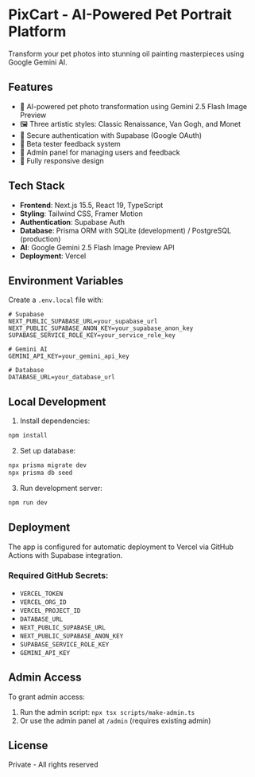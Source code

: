 # PixCart - AI-Powered Pet Portrait Platform

Transform your pet photos into stunning oil painting masterpieces using Google Gemini AI.

## Features

- 🎨 AI-powered pet photo transformation using Gemini 2.5 Flash Image Preview
- 🖼️ Three artistic styles: Classic Renaissance, Van Gogh, and Monet
- 🔐 Secure authentication with Supabase (Google OAuth)
- 💬 Beta tester feedback system
- 👤 Admin panel for managing users and feedback
- 📱 Fully responsive design

## Tech Stack

- **Frontend**: Next.js 15.5, React 19, TypeScript
- **Styling**: Tailwind CSS, Framer Motion
- **Authentication**: Supabase Auth
- **Database**: Prisma ORM with SQLite (development) / PostgreSQL (production)
- **AI**: Google Gemini 2.5 Flash Image Preview API
- **Deployment**: Vercel

## Environment Variables

Create a `.env.local` file with:

```env
# Supabase
NEXT_PUBLIC_SUPABASE_URL=your_supabase_url
NEXT_PUBLIC_SUPABASE_ANON_KEY=your_supabase_anon_key
SUPABASE_SERVICE_ROLE_KEY=your_service_role_key

# Gemini AI
GEMINI_API_KEY=your_gemini_api_key

# Database
DATABASE_URL=your_database_url
```

## Local Development

1. Install dependencies:
```bash
npm install
```

2. Set up database:
```bash
npx prisma migrate dev
npx prisma db seed
```

3. Run development server:
```bash
npm run dev
```

## Deployment

The app is configured for automatic deployment to Vercel via GitHub Actions with Supabase integration.

### Required GitHub Secrets:
- `VERCEL_TOKEN`
- `VERCEL_ORG_ID`
- `VERCEL_PROJECT_ID`
- `DATABASE_URL`
- `NEXT_PUBLIC_SUPABASE_URL`
- `NEXT_PUBLIC_SUPABASE_ANON_KEY`
- `SUPABASE_SERVICE_ROLE_KEY`
- `GEMINI_API_KEY`

## Admin Access

To grant admin access:
1. Run the admin script: `npx tsx scripts/make-admin.ts`
2. Or use the admin panel at `/admin` (requires existing admin)

## License

Private - All rights reserved